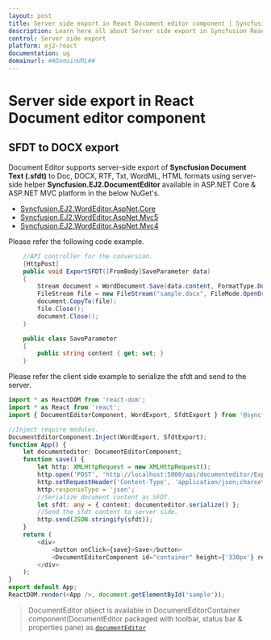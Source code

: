 ```yaml
---
layout: post
title: Server side export in React Document editor component | Syncfusion
description: Learn here all about Server side export in Syncfusion React Document editor component of Syncfusion Essential JS 2 and more.
control: Server side export 
platform: ej2-react
documentation: ug
domainurl: ##DomainURL##
---
```


# Server side export in React Document editor component

## SFDT to DOCX export

Document Editor supports server-side export of **Syncfusion Document Text (.sfdt)** to Doc, DOCX, RTF, Txt, WordML, HTML formats using server-side helper **Syncfusion.EJ2.DocumentEditor** available in ASP.NET Core & ASP.NET MVC platform in the below NuGet's.

* [Syncfusion.EJ2.WordEditor.AspNet.Core](https://www.nuget.org/packages/Syncfusion.EJ2.WordEditor.AspNet.Core)
* [Syncfusion.EJ2.WordEditor.AspNet.Mvc5](https://www.nuget.org/packages/Syncfusion.EJ2.WordEditor.AspNet.Mvc5)
* [Syncfusion.EJ2.WordEditor.AspNet.Mvc4](https://www.nuget.org/packages/Syncfusion.EJ2.WordEditor.AspNet.Mvc4)

Please refer the following code example.

```csharp
    //API controller for the conversion.
    [HttpPost]
    public void ExportSFDT([FromBody]SaveParameter data)
    {
        Stream document = WordDocument.Save(data.content, FormatType.Docx);
        FileStream file = new FileStream("sample.docx", FileMode.OpenOrCreate, FileAccess.ReadWrite);
        document.CopyTo(file);
        file.Close();
        document.Close();
    }

    public class SaveParameter
    {
        public string content { get; set; }
    }
```

Please refer the client side example to serialize the sfdt and send to the server.

```ts
import * as ReactDOM from 'react-dom';
import * as React from 'react';
import { DocumentEditorComponent, WordExport, SfdtExport } from '@syncfusion/ej2-react-documenteditor';

//Inject require modules.
DocumentEditorComponent.Inject(WordExport, SfdtExport);
function App() {
    let documenteditor: DocumentEditorComponent;
    function save() {
        let http: XMLHttpRequest = new XMLHttpRequest();
        http.open('POST', 'http://localhost:5000/api/documenteditor/ExportSFDT');
        http.setRequestHeader('Content-Type', 'application/json;charset=UTF-8');
        http.responseType = 'json';
        //Serialize document content as SFDT.
        let sfdt: any = { content: documenteditor.serialize() };
        //Send the sfdt content to server side.
        http.send(JSON.stringify(sfdt));
    }
    return (
        <div>
            <button onClick={save}>Save</button>
            <DocumentEditorComponent id="container" height={'330px'} ref={(scope) => { documenteditor = scope; }} enableWordExport={true} enableSfdtExport={true} enableTextExport={true} />
        </div>
    );
}
export default App;
ReactDOM.render(<App />, document.getElementById('sample'));

```

> DocumentEditor object is available in DocumentEditorContainer component(DocumentEditor packaged with toolbar, status bar & properties pane) as [`documentEditor`](https://ej2.syncfusion.com/react/documentation/api/document-editor-container#documenteditor-code-classlanguage-textdocumenteditorcode/)
